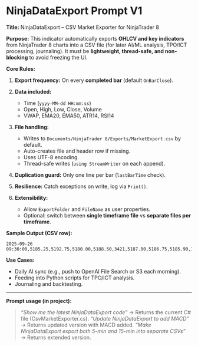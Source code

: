 # **NinjaDataExport Prompt V1**

**Title:** NinjaDataExport – CSV Market Exporter for NinjaTrader 8

**Purpose:**
This indicator automatically exports **OHLCV and key indicators** from NinjaTrader 8 charts into a CSV file (for later AI/ML analysis, TPO/ICT processing, journaling). It must be **lightweight, thread-safe, and non-blocking** to avoid freezing the UI.

**Core Rules:**

1. **Export frequency:** On every **completed bar** (default `OnBarClose`).
2. **Data included:**

   * Time (`yyyy-MM-dd HH:mm:ss`)
   * Open, High, Low, Close, Volume
   * VWAP, EMA20, EMA50, ATR14, RSI14
3. **File handling:**

   * Writes to `Documents/NinjaTrader 8/Exports/MarketExport.csv` by default.
   * Auto-creates file and header row if missing.
   * Uses UTF-8 encoding.
   * Thread-safe writes (`using StreamWriter` on each append).
4. **Duplication guard:** Only one line per bar (`lastBarTime` check).
5. **Resilience:** Catch exceptions on write, log via `Print()`.
6. **Extensibility:**

   * Allow `ExportFolder` and `FileName` as user properties.
   * Optional: switch between **single timeframe file** vs **separate files per timeframe**.

**Sample Output (CSV row):**

```
2025-09-26 09:30:00,5185.25,5192.75,5180.00,5188.50,3421,5187.00,5186.75,5185.90,12.5,54.3
```

**Use Cases:**

* Daily AI sync (e.g., push to OpenAI File Search or S3 each morning).
* Feeding into Python scripts for TPO/ICT analysis.
* Journaling and backtesting.

---

**Prompt usage (in project):**

> *“Show me the latest NinjaDataExport code”* → Returns the current C# file (CsvMarketExporter.cs).
> *“Update NinjaDataExport to add MACD”* → Returns updated version with MACD added.
> *“Make NinjaDataExport export both 5-min and 15-min into separate CSVs”* → Returns extended version.

